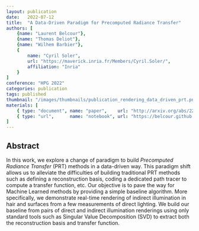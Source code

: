 ```yaml
---
layout: publication
date:   2022-07-12
title:  "A Data-Driven Paradigm for Precomputed Radiance Transfer"
authors: [
    {name: "Laurent Belcour"},
    {name: "Thomas Deliot"},
    {name: "Wilhem Barbier"},
    {  
        name: "Cyril Soler",
        url: "https://maverick.inria.fr/Members/Cyril.Soler/",
        affiliation: "Inria"
    }
]
conference: "HPG 2022"
categories: publication
tags: published
thumbnail: "/images/thumbnails/publication_rendering_data_driven_prt.png"
materials: [
    { type: "document", name: "paper",    url: "http://arxiv.org/abs/2206.13112" },
    { type: "url",      name: "notebook", url: "https://belcour.github.io/blog/supp/2022-data-driven-prt/index.html" },
]
---
```


## Abstract
In this work, we explore a change of paradigm to build *Precomputed Radiance Transfer* (PRT) methods in a data-driven way. This paradigm shift allows us to alleviate the difficulties of building traditional PRT methods such as defining a reconstruction basis, coding a dedicated path tracer to compute a transfer function, etc. Our objective is to pave the way for Machine Learned methods by providing a simple baseline algorithm. More specifically, we demonstrate real-time rendering of indirect illumination in hair and surfaces from a few measurements of direct lighting. We build our baseline from pairs of direct and indirect illumination renderings using only standard tools such as Singular Value Decomposition (SVD) to extract both the reconstruction basis and transfer function.
